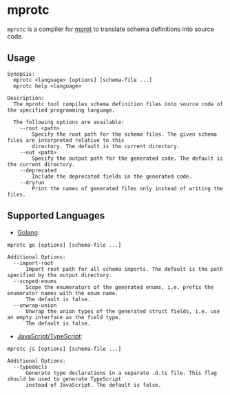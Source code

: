 # mprotc
`mprotc` is a compiler for [mprot](https://github.com/mprot/mprot) to translate schema definitions into source code.

## Usage

```
Synopsis:
  mprotc <language> [options] [schema-file ...]
  mprotc help <language>

Description:
  The mprotc tool compiles schema definition files into source code of the specified programming language.

  The following options are available:
    --root <path>
        Specify the root path for the schema files. The given schema files are interpreted relative to this
        directory. The default is the current directory.
    --out <path>
        Specify the output path for the generated code. The default is the current directory.
    --deprecated
        Include the deprecated fields in the generated code.
    --dryrun
        Print the names of generated files only instead of writing the files.
```

## Supported Languages
* [Golang](gen/golang/README.md):
```
mprotc go [options] [schema-file ...]

Additional Options:
  --import-root
      Import root path for all schema imports. The default is the path specified by the output directory.
  --scoped-enums
      Scope the enumerators of the generated enums, i.e. prefix the enumerator names with the enum name.
      The default is false.
  --unwrap-union
      Unwrap the union types of the generated struct fields, i.e. use an empty interface as the field type.
      The default is false.
```
* [JavaScript/TypeScript](gen/js/README.md):
```
mprotc js [options] [schema-file ...]

Additional Options:
  --typedecls
      Generate type declarations in a separate .d.ts file. This flag should be used to generate TypeScript
      instead of JavaScript. The default is false.
```
